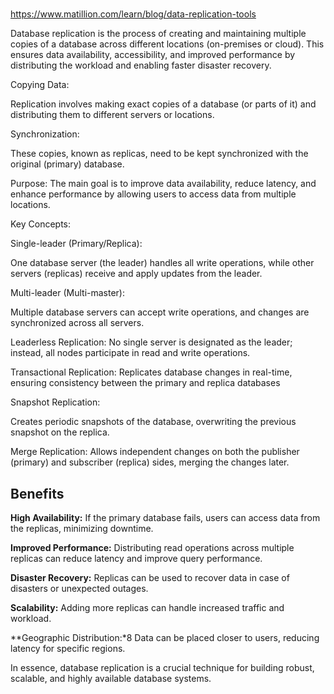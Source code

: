 # **[](https://www.geeksforgeeks.org/dbms/data-replication-in-dbms/)**

<https://www.matillion.com/learn/blog/data-replication-tools>

Database replication is the process of creating and maintaining multiple copies of a database across different locations (on-premises or cloud). This ensures data availability, accessibility, and improved performance by distributing the workload and enabling faster disaster recovery.

Copying Data:

Replication involves making exact copies of a database (or parts of it) and distributing them to different servers or locations.

Synchronization:

These copies, known as replicas, need to be kept synchronized with the original (primary) database.

Purpose:
The main goal is to improve data availability, reduce latency, and enhance performance by allowing users to access data from multiple locations.

Key Concepts:

Single-leader (Primary/Replica):

One database server (the leader) handles all write operations, while other servers (replicas) receive and apply updates from the leader.

Multi-leader (Multi-master):

Multiple database servers can accept write operations, and changes are synchronized across all servers.

Leaderless Replication:
No single server is designated as the leader; instead, all nodes participate in read and write operations.

Transactional Replication:
Replicates database changes in real-time, ensuring consistency between the primary and replica databases

Snapshot Replication:

Creates periodic snapshots of the database, overwriting the previous snapshot on the replica.

Merge Replication:
Allows independent changes on both the publisher (primary) and subscriber (replica) sides, merging the changes later.

## Benefits

**High Availability:** If the primary database fails, users can access data from the replicas, minimizing downtime.

**Improved Performance:** Distributing read operations across multiple replicas can reduce latency and improve query performance.

**Disaster Recovery:** Replicas can be used to recover data in case of disasters or unexpected outages.

**Scalability:** Adding more replicas can handle increased traffic and workload.

**Geographic Distribution:*8 Data can be placed closer to users, reducing latency for specific regions.

In essence, database replication is a crucial technique for building robust, scalable, and highly available database systems.

